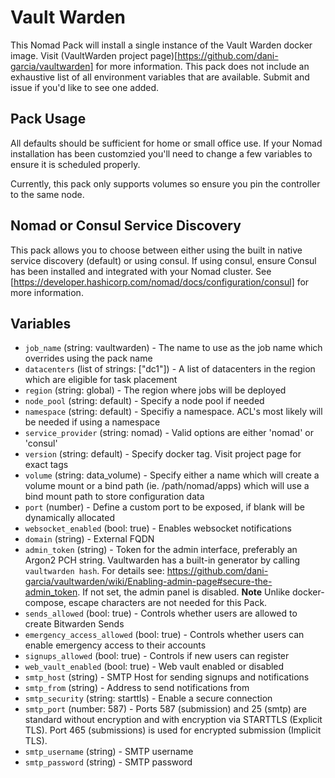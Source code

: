 # Vault Warden

<!-- Include a brief description of your pack -->

This Nomad Pack will install a single instance of the Vault Warden docker image. Visit (VaultWarden project page)[https://github.com/dani-garcia/vaultwarden] for more information. This pack does not include an exhaustive list of all environment variables that are available. Submit and issue if you'd like to see one added.

## Pack Usage

<!-- Include information about how to use your pack -->
All defaults should be sufficient for home or small office use. If your Nomad installation has been customzied you'll need to change a few variables to ensure it is scheduled properly. 

Currently, this pack only supports volumes so ensure you pin the controller to the same node.

## Nomad or Consul Service Discovery

This pack allows you to choose between either using the built in native service discovery (default) or using consul. If using consul, ensure Consul has been installed and integrated with your Nomad cluster. See [https://developer.hashicorp.com/nomad/docs/configuration/consul] for more information.

## Variables

<!-- Include information on the variables from your pack -->

- `job_name` (string: vaultwarden) - The name to use as the job name which overrides using
  the pack name
- `datacenters` (list of strings: ["dc1"]) - A list of datacenters in the region which are eligible for task placement
- `region` (string: global) - The region where jobs will be deployed
- `node_pool` (string: default) - Specify a node pool if needed
- `namespace` (string: default) - Specifiy a namespace. ACL's most likely will be needed if using a namespace
- `service_provider` (string: nomad) - Valid options are either 'nomad' or 'consul'
- `version` (string: default) - Specify docker tag. Visit project page for exact tags
- `volume` (string: data_volume) - Specify either a name which will create a volume mount or a bind path (ie. /path/nomad/apps) which will use a bind mount path to store configuration data
- `port` (number) - Define a custom port to be exposed, if blank will be dynamically allocated
- `websocket_enabled` (bool: true) - Enables websocket notifications
- `domain` (string) - External FQDN
- `admin_token` (string) - Token for the admin interface, preferably an Argon2 PCH string. Vaultwarden has a built-in generator by calling `vaultwarden hash`. For details see: https://github.com/dani-garcia/vaultwarden/wiki/Enabling-admin-page#secure-the-admin_token. If not set, the admin panel is disabled. **Note** Unlike docker-compose, escape characters are not needed for this Pack.
- `sends_allowed` (bool: true) - Controls whether users are allowed to create Bitwarden Sends
- `emergency_access_allowed` (bool: true) - Controls whether users can enable emergency access to their accounts
- `signups_allowed` (bool: true) - Controls if new users can register
- `web_vault_enabled` (bool: true) - Web vault enabled or disabled
- `smtp_host` (string) - SMTP Host for sending signups and notifications
- `smtp_from` (string) - Address to send notifications from
- `smtp_security` (string: starttls) - Enable a secure connection
- `smtp_port` (number: 587) - Ports 587 (submission) and 25 (smtp) are standard without encryption and with encryption via STARTTLS (Explicit TLS). Port 465 (submissions) is used for encrypted submission (Implicit TLS).
- `smtp_username` (string) - SMTP username
- `smtp_password` (string) - SMTP password

